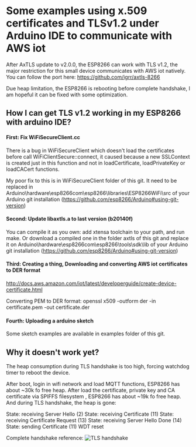 # Some examples using x.509 certificates and TLSv1.2 under Arduino IDE to communicate with AWS iot

After AxTLS update to v2.0.0, the ESP8266 can work with TLS v1.2, the major restriction for this small device communicates with AWS iot natively. You can follow the port here: https://github.com/igrr/axtls-8266

Due heap limitation, the ESP8266 is rebooting before complete handshake, I am hopeful it can be fixed with some optimization.

## How I can get TLS v1.2 working in my ESP8266 with arduino IDE?

#### First: Fix WiFiSecureClient.cc
There is a bug in WiFiSecureClient which doesn't load the certificates before call WiFiClientSecure::connect, it caused because a new SSLContext is created just in this function and not in loadCertificate, loadPrivateKey or loadCACert functions.

My poor fix to this is in WiFiSecureClient folder of this git.
It need to be replaced in Arduino\hardware\esp8266com\esp8266\libraries\ESP8266WiFi\src
of your Arduino git installation (https://github.com/esp8266/Arduino#using-git-version)

#### Second: Update libaxtls.a to last version (b20140f)
You can compile it as you own: add xtensa toolchain to your path, and run make.
Or download a compiled one in the folder axtls of this git and replace it on Arduino\hardware\esp8266com\esp8266\tools\sdk\lib of your Arduino git installation (https://github.com/esp8266/Arduino#using-git-version)


#### Third: Creating a thing, Downloading and converting AWS iot certificates to DER format
http://docs.aws.amazon.com/iot/latest/developerguide/create-device-certificate.html

Converting PEM to DER format:
openssl x509 -outform der -in certificate.pem -out certificate.der 


#### Fourth: Uploading a arduino sketch
Some sketch examples are available in examples folder of this git.


## Why it doesn't work yet?
The heap consumption during TLS handshake is too high, forcing watchdog timer to reboot the device. 

After boot, login in wifi network and load MQTT functions, ESP8266 has about ~30k fo free heap.
After load the certificate, private key and CA certificate via SPIFFS filesystem , ESP8266 has about ~19k fo free heap.
And during TLS handshake, the heap is gone:

State: receiving Server Hello (2)
State: receiving Certificate (11)
State: receiving Certificate Request (13)
State: receiving Server Hello Done (14)
State: sending Certificate (11)
WDT reset

Complete handshake reference:
![TLS handshake](https://zoompf.com/wp-content/uploads/2014/10/handshake.png "TLS handshake")

